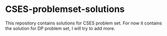 # CSES-problemset-solutions
This repository contains solutions for CSES problem set. For now it contains the solution for DP problem set, I will try to add more.
